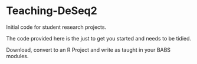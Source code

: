 # Teaching-DeSeq2
Initial code for student research projects.

The code provided here is the just to get you started and needs to be tidied. 

Download, convert to an R Project and write as taught in your BABS modules.
